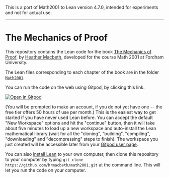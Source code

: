 This is a port of Math2001 to Lean version 4.7.0, intended for experiments and not for actual use.

---

# The Mechanics of Proof

This repository contains the Lean code for the book [The Mechanics of Proof](https://hrmacbeth.github.io/math2001), by [Heather Macbeth](https://faculty.fordham.edu/hmacbeth1), developed for the course Math 2001 at Fordham University.

The Lean files corresponding to each chapter of the book are in the folder [`Math2001`](https://github.com/hrmacbeth/math2001/tree/main/Math2001).

You can run the code on the web using Gitpod, by clicking this link:

[![Open in Gitpod](https://gitpod.io/button/open-in-gitpod.svg)](https://gitpod.io/#https://github.com/hrmacbeth/math2001)

(You will be prompted to make an account, if you do not yet have one -- the free tier offers 50 hours of use per month.) This is the easiest way to get started if you have never used Lean before.  You can accept the default "New Workspace" options and hit the "continue" button, then it will take about five minutes to load up a new workspace and auto-install the Lean mathematical library (wait for all the "cloning", "building", "compiling", "downloading" and "decompressing" steps to finish).  The workspace you just created will be accessible later from your [Gitpod user page](https://gitpod.io/workspaces).

You can also [install Lean](https://leanprover-community.github.io/get_started.html) to your own computer, then clone this repository to your computer by typing `git clone https://github.com/hrmacbeth/math2001.git` at the command line.  This will let you run the code on your computer.